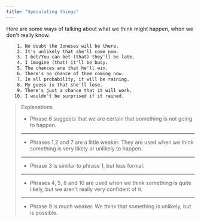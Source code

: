 ```yaml
---
title: "Speculating things"
---
```


Here are some ways of talking about what we think might happen, when we don't really know.

```txt
    1. No doubt the Joneses will be there.
    2. It's unlikely that she'll come now.
    3. I bet/You can bet (that) they'll be late.
    4. I imagine (that) it'll be busy.
    5. The chances are that he'll win.
    6. There's no chance of them coming now.
    7. In all probability, it will be raining.
    8. My guess is that she'll lose.
    9. There's just a chance that it will work.
   10. I wouldn't be surprised if it rained.
```

> Explanations
>
> - Phrase 6 suggests that we are certain that something is not going to happen.
>
> ---
>
> - Phrases 1,2 and 7 are a little weaker. They are used when we think something is very likely or unlikely to happen.
>
> ---
>
> - Phrase 3 is similar to phrase 1, but less formal.
>
> ---
>
> - Phrases 4, 5, 8 and 10 are used when we think something is quite likely, but we aren't really very confident of it.
>
> ---
>
> - Phrase 9 is much weaker. We think that something is unlikely, but is possible.
